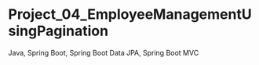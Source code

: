 # Project_04_EmployeeManagementUsingPagination
Java, Spring Boot, Spring Boot Data JPA, Spring Boot MVC
